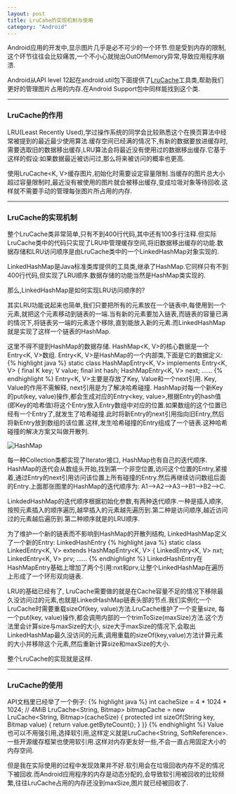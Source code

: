 ```yaml
---
layout: post
title: LruCahe的实现机制与使用
category: "Android"
---
```

Android应用的开发中,显示图片几乎是必不可少的一个环节.但是受到内存的限制,这个环节往往会比较痛苦,一个不小心就抛出OutOfMemory异常,导致应用程序崩溃.

Android从API level 12起在android.util包下面提供了[LruCache](http://developer.android.com/reference/android/util/LruCache.html)工具类,帮助我们更好的管理图片占用的内存.在Android Support包中同样能找到这个类.

------

### LruCache的作用
LRU(Least Recently Used),学过操作系统的同学会比较熟悉这个在换页算法中经常被提到的最近最少使用算法.缓存空间已经满的情况下,有新的数据要放进缓存时,需要选取旧的数据移出缓存,LRU算法会将最近没有使用过的数据移出缓存.它基于这样的假设:如果数据最近被访问过,那么将来被访问的概率也更高.

使用LruCache<K, V>缓存图片,初始化时需要设定容量限制.当缓存的图片总大小超过容量限制时,最近没有被使用的图片就会被移出缓存,变成垃圾对象等待回收.这样就不需要手动的管理每张图片所占用的内存.

------

### LruCache的实现机制
整个LruCache类非常简单,只有不到400行代码,其中还有100多行注释.但实际LruCache类中的代码只实现了LRU中管理缓存空间,将旧数据移出缓存的功能.数据存储和LRU访问顺序是由LruCache类中的一个LinkedHashMap对象实现的.

LinkedHashMap是Java标准类库提供的工具类,继承了HashMap.它同样只有不到400行代码,但实现了LRU顺序.数据存储的功能当然是HashMap类实现的.

那么,LinkedHashMap是如何实现LRU访问顺序的?

其实LRU功能说起来也简单,我们只要把所有的元素放在一个链表中,每使用到一个元素,就把这个元素移动到链表的一端.当有新的元素要加入链表,而链表的容量已满的情况下,将链表另一端的元素逐个移除,直到能放入新的元素.而LinkedHashMap就是实现了这样一个链表的HashMap.

这里不得不提到HashMap的数据存储.
HashMap<K, V>的核心数据是一个Entry<K, V>数组. Entry<K, V>是HashMap的一个内部类,下面是它的数据定义:
{% highlight java %}
    static class HashMapEntry<K, V> implements Entry<K, V> {
        final K key;
        V value;
        final int hash;
        HashMapEntry<K, V> next;
		......
{% endhighlight %}
Entry<K, V>主要是存放了Key, Value和一个next引用. Key, Value的作用不需解释, next引用是为了解决哈希碰撞.
HashMap对每一个新Key的put(key, value)操作,都会生成对应的Entry<key, value>,根据Entry的hash值(即Key的哈希值)将这个Entry放入Entry数组中对应的位置.如果数组的这个位置已经有一个Entry了,就发生了哈希碰撞.此时将新Entry的next引用指向旧Entry,然后将新Entry放到数组的该位置.这样,发生哈希碰撞的Entry组成了一个链表.这种哈希碰撞的解决方案又叫做开散列.

![HashMap](http://7vzocb.com1.z0.glb.clouddn.com/image/blog/HashMap_structure.png)

每一种Collection类都实现了Iterator接口, HashMap也有自己的迭代顺序.
HashMap的迭代会从数组头开始,找到第一个非空位置,访问这个位置的Entry,紧接着,通过Entry的next引用访问该位置上所有碰撞的Entry.然后再继续访问数组后面的Entry.上面那张图里的HashMap的迭代顺序为: A1-->A2-->A3-->B1-->B2-->C.

LinkdedHashMap的迭代顺序根据初始化参数,有两种迭代顺序.一种是插入顺序,按照元素插入的顺序遍历,越早插入的元素越先遍历到.第二种是访问顺序,越近访问过的元素越后遍历到.第二种顺序就是的LRU顺序.

为了维护一个新的链表而不影响到HashMap的开散列结构, LinkedHashMap定义了一个新的Entry: LinkedHashEntry
{% highlight java %}
    static class LinkedEntry<K, V> extends HashMapEntry<K, V> {
        LinkedEntry<K, V> nxt;
        LinkedEntry<K, V> prv;
		......
{% endhighlight %}
LinkedHashEntry在HashMapEntry基础上增加了两个引用:nxt和prv,让整个LinkedHashMap在遍历上形成了一个环形双向链表.

LRU的基础已经有了, LruCache需要做的就是在Cache容量不足的情况下移除最久没访问过的元素,也就是LinkedHashMap链表头部的节点.我们实例化一个LruCache时需要重载sizeOf(key, value)方法.LruCache维护了一个变量size, 每一个put(key, value)操作,都会调用内部的一个trimToSize(maxSize)方法.这个方法里会计算size与maxSize的大小, size大于maxSize的情况下,会取出LinkedHashMap最久没访问的元素,调用重载的sizeOf(key,value)方法计算元素的大小并移除这个元素,然后重新计算size和maxSize的大小.

整个LruCache的实现就是这样.

------

### LruCache的使用
API文档里已经举了一个例子:
{% highlight java %}
    int cacheSize = 4 * 1024 * 1024; // 4MiB
    LruCache<String, Bitmap> bitmapCache = new LruCache<String, Bitmap>(cacheSize) {
        protected int sizeOf(String key, Bitmap value) {
            return value.getByteCount();
        }
    }}
{% endhighlight %}
Value也可以不用强引用,选择软引用,这样定义就是LruCache<String, SoftReference<Bitmap>>.一些开源缓存框架也使用软引用.这样对内存更友好一些,不会一直占用固定大小的内存空间.

但是我在实际使用的过程中发现效果并不好.软引用会在垃圾回收内存不足的情况下被回收.而Android应用程序的内存是动态分配的,会导致软引用被回收的比较频繁,往往LruCache占用的内存还没到maxSize,图片就已经被回收了.
